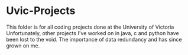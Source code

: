 # Uvic-Projects
This folder is for all coding projects done at the University of Victoria
Unfortunately, other projects I've worked on in java, c and python have been lost to the void.  The importance of data redundancy and has since grown on me.

